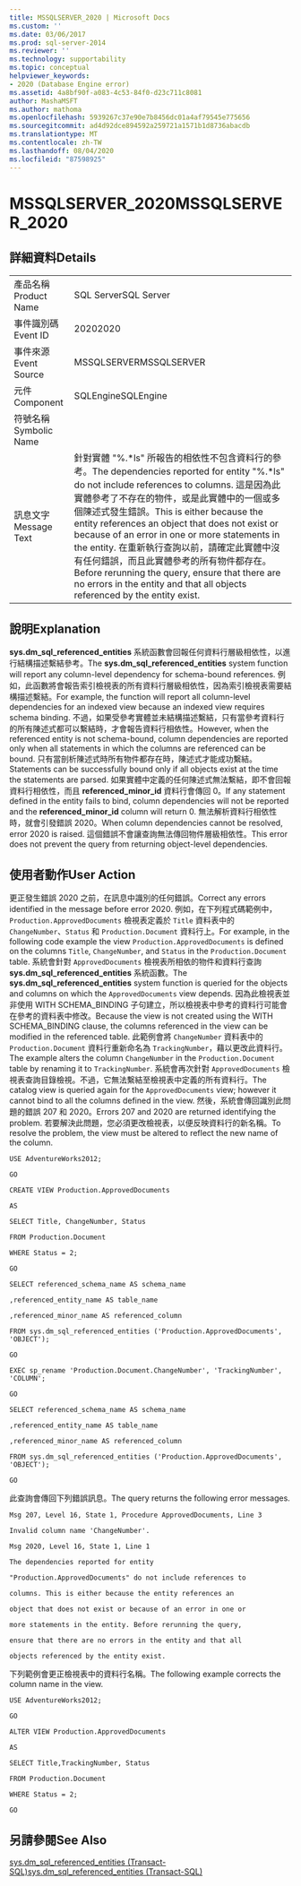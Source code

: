 ```yaml
---
title: MSSQLSERVER_2020 | Microsoft Docs
ms.custom: ''
ms.date: 03/06/2017
ms.prod: sql-server-2014
ms.reviewer: ''
ms.technology: supportability
ms.topic: conceptual
helpviewer_keywords:
- 2020 (Database Engine error)
ms.assetid: 4a8bf90f-a083-4c53-84f0-d23c711c8081
author: MashaMSFT
ms.author: mathoma
ms.openlocfilehash: 5939267c37e90e7b8456dc01a4af79545e775656
ms.sourcegitcommit: ad4d92dce894592a259721a1571b1d8736abacdb
ms.translationtype: MT
ms.contentlocale: zh-TW
ms.lasthandoff: 08/04/2020
ms.locfileid: "87598925"
---
```

# <a name="mssqlserver_2020"></a><span data-ttu-id="e2067-102">MSSQLSERVER_2020</span><span class="sxs-lookup"><span data-stu-id="e2067-102">MSSQLSERVER_2020</span></span>
    
## <a name="details"></a><span data-ttu-id="e2067-103">詳細資料</span><span class="sxs-lookup"><span data-stu-id="e2067-103">Details</span></span>  
  
|||  
|-|-|  
|<span data-ttu-id="e2067-104">產品名稱</span><span class="sxs-lookup"><span data-stu-id="e2067-104">Product Name</span></span>|<span data-ttu-id="e2067-105">SQL Server</span><span class="sxs-lookup"><span data-stu-id="e2067-105">SQL Server</span></span>|  
|<span data-ttu-id="e2067-106">事件識別碼</span><span class="sxs-lookup"><span data-stu-id="e2067-106">Event ID</span></span>|<span data-ttu-id="e2067-107">2020</span><span class="sxs-lookup"><span data-stu-id="e2067-107">2020</span></span>|  
|<span data-ttu-id="e2067-108">事件來源</span><span class="sxs-lookup"><span data-stu-id="e2067-108">Event Source</span></span>|<span data-ttu-id="e2067-109">MSSQLSERVER</span><span class="sxs-lookup"><span data-stu-id="e2067-109">MSSQLSERVER</span></span>|  
|<span data-ttu-id="e2067-110">元件</span><span class="sxs-lookup"><span data-stu-id="e2067-110">Component</span></span>|<span data-ttu-id="e2067-111">SQLEngine</span><span class="sxs-lookup"><span data-stu-id="e2067-111">SQLEngine</span></span>|  
|<span data-ttu-id="e2067-112">符號名稱</span><span class="sxs-lookup"><span data-stu-id="e2067-112">Symbolic Name</span></span>||  
|<span data-ttu-id="e2067-113">訊息文字</span><span class="sxs-lookup"><span data-stu-id="e2067-113">Message Text</span></span>|<span data-ttu-id="e2067-114">針對實體 "%.\*ls" 所報告的相依性不包含資料行的參考。</span><span class="sxs-lookup"><span data-stu-id="e2067-114">The dependencies reported for entity "%.\*ls" do not include references to columns.</span></span> <span data-ttu-id="e2067-115">這是因為此實體參考了不存在的物件，或是此實體中的一個或多個陳述式發生錯誤。</span><span class="sxs-lookup"><span data-stu-id="e2067-115">This is either because the entity references an object that does not exist or because of an error in one or more statements in the entity.</span></span>  <span data-ttu-id="e2067-116">在重新執行查詢以前，請確定此實體中沒有任何錯誤，而且此實體參考的所有物件都存在。</span><span class="sxs-lookup"><span data-stu-id="e2067-116">Before rerunning the query, ensure that there are no errors in the entity and that all objects referenced by the entity exist.</span></span>|  
  
## <a name="explanation"></a><span data-ttu-id="e2067-117">說明</span><span class="sxs-lookup"><span data-stu-id="e2067-117">Explanation</span></span>  
 <span data-ttu-id="e2067-118">**sys.dm_sql_referenced_entities** 系統函數會回報任何資料行層級相依性，以進行結構描述繫結參考。</span><span class="sxs-lookup"><span data-stu-id="e2067-118">The **sys.dm_sql_referenced_entities** system function will report any column-level dependency for schema-bound references.</span></span> <span data-ttu-id="e2067-119">例如，此函數將會報告索引檢視表的所有資料行層級相依性，因為索引檢視表需要結構描述繫結。</span><span class="sxs-lookup"><span data-stu-id="e2067-119">For example, the function will report all column-level dependencies for an indexed view because an indexed view requires schema binding.</span></span> <span data-ttu-id="e2067-120">不過，如果受參考實體並未結構描述繫結，只有當參考資料行的所有陳述式都可以繫結時，才會報告資料行相依性。</span><span class="sxs-lookup"><span data-stu-id="e2067-120">However, when the referenced entity is not schema-bound, column dependencies are reported only when all statements in which the columns are referenced can be bound.</span></span> <span data-ttu-id="e2067-121">只有當剖析陳述式時所有物件都存在時，陳述式才能成功繫結。</span><span class="sxs-lookup"><span data-stu-id="e2067-121">Statements can be successfully bound only if all objects exist at the time the statements are parsed.</span></span> <span data-ttu-id="e2067-122">如果實體中定義的任何陳述式無法繫結，即不會回報資料行相依性，而且 **referenced_minor_id** 資料行會傳回 0。</span><span class="sxs-lookup"><span data-stu-id="e2067-122">If any statement defined in the entity fails to bind, column dependencies will not be reported and the **referenced_minor_id** column will return 0.</span></span> <span data-ttu-id="e2067-123">無法解析資料行相依性時，就會引發錯誤 2020。</span><span class="sxs-lookup"><span data-stu-id="e2067-123">When column dependencies cannot be resolved, error 2020 is raised.</span></span> <span data-ttu-id="e2067-124">這個錯誤不會讓查詢無法傳回物件層級相依性。</span><span class="sxs-lookup"><span data-stu-id="e2067-124">This error does not prevent the query from returning object-level dependencies.</span></span>  
  
## <a name="user-action"></a><span data-ttu-id="e2067-125">使用者動作</span><span class="sxs-lookup"><span data-stu-id="e2067-125">User Action</span></span>  
 <span data-ttu-id="e2067-126">更正發生錯誤 2020 之前，在訊息中識別的任何錯誤。</span><span class="sxs-lookup"><span data-stu-id="e2067-126">Correct any errors identified in the message before error 2020.</span></span> <span data-ttu-id="e2067-127">例如，在下列程式碼範例中，`Production.ApprovedDocuments` 檢視表定義於 `Title` 資料表中的 `ChangeNumber`、`Status` 和 `Production.Document` 資料行上。</span><span class="sxs-lookup"><span data-stu-id="e2067-127">For example, in the following code example the view `Production.ApprovedDocuments` is defined on the columns `Title`, `ChangeNumber`, and `Status` in the `Production.Document` table.</span></span> <span data-ttu-id="e2067-128">系統會針對 `ApprovedDocuments` 檢視表所相依的物件和資料行查詢 **sys.dm_sql_referenced_entities** 系統函數。</span><span class="sxs-lookup"><span data-stu-id="e2067-128">The **sys.dm_sql_referenced_entities** system function is queried for the objects and columns on which the `ApprovedDocuments` view depends.</span></span> <span data-ttu-id="e2067-129">因為此檢視表並非使用 WITH SCHEMA_BINDING 子句建立，所以檢視表中參考的資料行可能會在參考的資料表中修改。</span><span class="sxs-lookup"><span data-stu-id="e2067-129">Because the view is not created using the WITH SCHEMA_BINDING clause, the columns referenced in the view can be modified in the referenced table.</span></span> <span data-ttu-id="e2067-130">此範例會將 `ChangeNumber` 資料表中的 `Production.Document` 資料行重新命名為 `TrackingNumber`，藉以更改此資料行。</span><span class="sxs-lookup"><span data-stu-id="e2067-130">The example alters the column `ChangeNumber` in the `Production.Document` table by renaming it to `TrackingNumber`.</span></span> <span data-ttu-id="e2067-131">系統會再次針對 `ApprovedDocuments` 檢視表查詢目錄檢視。不過，它無法繫結至檢視表中定義的所有資料行。</span><span class="sxs-lookup"><span data-stu-id="e2067-131">The catalog view is queried again for the `ApprovedDocuments` view; however it cannot bind to all the columns defined in the view.</span></span> <span data-ttu-id="e2067-132">然後，系統會傳回識別此問題的錯誤 207 和 2020。</span><span class="sxs-lookup"><span data-stu-id="e2067-132">Errors 207 and 2020 are returned identifying the problem.</span></span> <span data-ttu-id="e2067-133">若要解決此問題，您必須更改檢視表，以便反映資料行的新名稱。</span><span class="sxs-lookup"><span data-stu-id="e2067-133">To resolve the problem, the view must be altered to reflect the new name of the column.</span></span>  
  
 `USE AdventureWorks2012;`  
  
 `GO`  
  
 `CREATE VIEW Production.ApprovedDocuments`  
  
 `AS`  
  
 `SELECT Title, ChangeNumber, Status`  
  
 `FROM Production.Document`  
  
 `WHERE Status = 2;`  
  
 `GO`  
  
 `SELECT referenced_schema_name AS schema_name`  
  
 `,referenced_entity_name AS table_name`  
  
 `,referenced_minor_name AS referenced_column`  
  
 `FROM sys.dm_sql_referenced_entities ('Production.ApprovedDocuments', 'OBJECT');`  
  
 `GO`  
  
 `EXEC sp_rename 'Production.Document.ChangeNumber', 'TrackingNumber', 'COLUMN';`  
  
 `GO`  
  
 `SELECT referenced_schema_name AS schema_name`  
  
 `,referenced_entity_name AS table_name`  
  
 `,referenced_minor_name AS referenced_column`  
  
 `FROM sys.dm_sql_referenced_entities ('Production.ApprovedDocuments', 'OBJECT');`  
  
 `GO`  
  
 <span data-ttu-id="e2067-134">此查詢會傳回下列錯誤訊息。</span><span class="sxs-lookup"><span data-stu-id="e2067-134">The query returns the following error messages.</span></span>  
  
 `Msg 207, Level 16, State 1, Procedure ApprovedDocuments, Line 3`  
  
 `Invalid column name 'ChangeNumber'.`  
  
 `Msg 2020, Level 16, State 1, Line 1`  
  
 `The dependencies reported for entity`  
  
 `"Production.ApprovedDocuments" do not include references to`  
  
 `columns. This is either because the entity references an`  
  
 `object that does not exist or because of an error in one or`  
  
 `more statements in the entity. Before rerunning the query,`  
  
 `ensure that there are no errors in the entity and that all`  
  
 `objects referenced by the entity exist.`  
  
 <span data-ttu-id="e2067-135">下列範例會更正檢視表中的資料行名稱。</span><span class="sxs-lookup"><span data-stu-id="e2067-135">The following example corrects the column name in the view.</span></span>  
  
 `USE AdventureWorks2012;`  
  
 `GO`  
  
 `ALTER VIEW Production.ApprovedDocuments`  
  
 `AS`  
  
 `SELECT Title,TrackingNumber, Status`  
  
 `FROM Production.Document`  
  
 `WHERE Status = 2;`  
  
 `GO`  
  
## <a name="see-also"></a><span data-ttu-id="e2067-136">另請參閱</span><span class="sxs-lookup"><span data-stu-id="e2067-136">See Also</span></span>  
 [<span data-ttu-id="e2067-137">sys.dm_sql_referenced_entities &#40;Transact-SQL&#41;</span><span class="sxs-lookup"><span data-stu-id="e2067-137">sys.dm_sql_referenced_entities &#40;Transact-SQL&#41;</span></span>](/sql/relational-databases/system-dynamic-management-views/sys-dm-sql-referenced-entities-transact-sql)  
  
  
